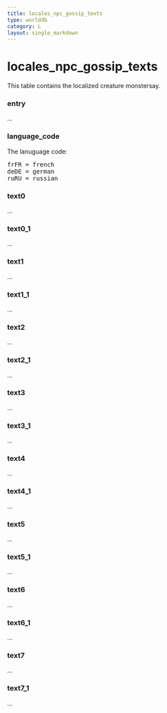 ```yaml
---
title: locales_npc_gossip_texts
type: worlddb
category: L
layout: single_markdown
---
```


# locales_npc_gossip_texts
This table contains the localized creature monstersay. 

### entry

...

### language_code

The lanuguage code:

<pre>
frFR = french
deDE = german
ruRU = russian
</pre>

### text0

...

### text0_1

...

### text1

...

### text1_1

...

### text2

...

### text2_1

...

### text3

...

### text3_1

...

### text4

...

### text4_1

...

### text5

...

### text5_1

...

### text6

...

### text6_1

...

### text7

...

### text7_1

...